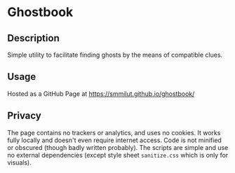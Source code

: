 # Ghostbook

## Description

Simple utility to facilitate finding ghosts by the means of compatible clues.

## Usage

Hosted as a GitHub Page at https://smmilut.github.io/ghostbook/

## Privacy

The page contains no trackers or analytics, and uses no cookies.
It works fully locally and doesn't even require internet access.
Code is not minified or obscured (though badly written probably).
The scripts are simple and use no external dependencies (except style sheet `sanitize.css` which is only for visuals).
